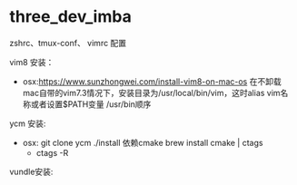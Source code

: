 # three_dev_imba
zshrc、tmux-conf、 vimrc
配置

vim8 安装：
- osx:https://www.sunzhongwei.com/install-vim8-on-mac-os 在不卸载mac自带的vim7.3情况下，安装目录为/usr/local/bin/vim，这时alias vim名称或者设置$PATH变量 /usr/bin顺序

ycm 安装:
- osx: git clone ycm   ./install   依赖cmake brew install cmake | ctags
  - ctags -R
  
vundle安装:
